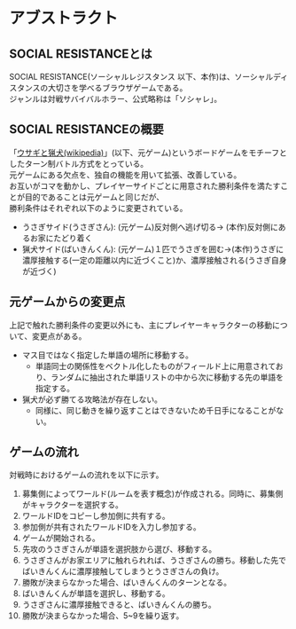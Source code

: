 # アブストラクト

## SOCIAL RESISTANCEとは

SOCIAL RESISTANCE(ソーシャルレジスタンス 以下、本作)は、ソーシャルディスタンスの大切さを学べるブラウザゲームである。  
ジャンルは対戦サバイバルホラー、公式略称は「ソシャレ」。

## SOCIAL RESISTANCEの概要
「[ウサギと猟犬(wikipedia)](https://en.wikipedia.org/wiki/Hare_games)」(以下、元ゲーム)というボードゲームをモチーフとしたターン制バトル方式をとっている。  
元ゲームにある欠点を、独自の機能を用いて拡張、改善している。  
お互いがコマを動かし、プレイヤーサイドごとに用意された勝利条件を満たすことが目的であることは元ゲームと同じだが、  
勝利条件はそれぞれ以下のように変更されている。
- うさぎサイド(うさぎさん): (元ゲーム)反対側へ逃げ切る→ (本作)反対側にあるお家にたどり着く
- 猟犬サイド(ばいきんくん): (元ゲーム)１匹でうさぎを囲む→(本作)うさぎに濃厚接触する(一定の距離以内に近づくこと)か、濃厚接触される(うさぎ自身が近づく)

## 元ゲームからの変更点

上記で触れた勝利条件の変更以外にも、主にプレイヤーキャラクターの移動について、変更点がある。  

- マス目ではなく指定した単語の場所に移動する。
  - 単語同士の関係性をベクトル化したものがフィールド上に用意されており、ランダムに抽出された単語リストの中から次に移動する先の単語を指定する。
- 猟犬が必ず勝てる攻略法が存在しない。
  - 同様に、同じ動きを繰り返すことはできないため千日手になることがない。

## ゲームの流れ

対戦時におけるゲームの流れを以下に示す。

1. 募集側によってワールド(ルームを表す概念)が作成される。同時に、募集側がキャラクターを選択する。
1. ワールドIDをコピーし参加側に共有する。
1. 参加側が共有されたワールドIDを入力し参加する。
1. ゲームが開始される。
1. 先攻のうさぎさんが単語を選択肢から選び、移動する。
1. うさぎさんがお家エリアに触れられれば、うさぎさんの勝ち。移動した先でばいきんくんに濃厚接触してしまうとうさぎさんの負け。
1. 勝敗が決まらなかった場合、ばいきんくんのターンとなる。
1. ばいきんくんが単語を選択し、移動する。
1. うさぎさんに濃厚接触できると、ばいきんくんの勝ち。
1. 勝敗が決まらなかった場合、5~9を繰り返す。

